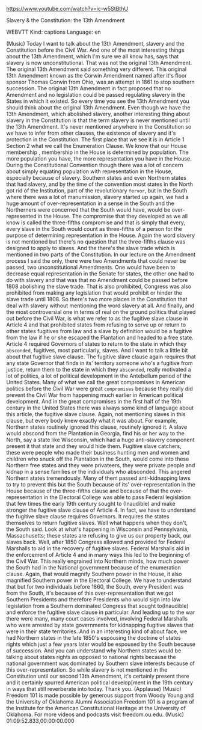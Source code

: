 https://www.youtube.com/watch?v=ic-w5StBthU

Slavery & the Constitution: the 13th Amendment 

WEBVTT Kind: captions Language: en 

(Music) Today I want to talk about the 13th Amendment, slavery and the Constitution before the Civil War. And one of the most interesting things about the 13th Amendment, which I'm sure we all know has, says that slavery is now unconstitutional. That was not the original 13th Amendment. The original 13th Amendment said something very different. This original 13th Amendment known as the Corwin Amendment named after it's floor sponsor Thomas Corwin from Ohio, was an attempt in 1861 to stop southern succession. The original 13th Amendment in fact proposed that no Amendment and no legislation could be passed regulating slavery in the States in which it existed. So every time you see the 13th Amendment you should think about the original 13th Amendment. Even though we have the 13th Amendment, which abolished slavery, another interesting thing about slavery in the Constitution is that the term slavery is never mentioned until the 13th Amendment. It's never mentioned anywhere in the Constitution so we have to infer from other clauses, the existence of slavery and it's protection in the Constitution. The first place that we see it is in Article 1 Section 2 what we call the Enumeration Clause. We know that our House membership , membership in the House is determined by population. The more population you have, the more representation you have in the House. During the Constitutional Convention though there was a lot of concern about simply equating population with representation in the House, especially because of slavery. Southern states and even Northern states that had slavery, and by the time of the convention most states in the North got rid of the Institution, part of the revolutionary `fervor`, but in the South where there was a lot of manumission, slavery started up again, we had a huge amount of over-representation in a sense in the South and the Northerners were concerned that the South would have, would be over-represented in the House. The compromise that they developed as we all know is called the three-fifths compromise and that is simply that every, every slave in the South would count as three-fifths of a person for the purpose of determining representation in the House. Again the word slavery is not mentioned but there's no question that the three-fifths clause was designed to apply to slaves. And the there's the slave trade which is mentioned in two parts of the Constitution. In our lecture on the Amendment process I said the only, there were two Amendments that could never be passed, two unconstitutional Amendments. One would have been to decrease equal representation in the Senate for states, the other one had to do with slavery and that was that no Amendment could be passed before 1808 abolishing the slave trade. That is also prohibited, Congress was also prohibited from making any legislation that would prohibit or hinder the slave trade until 1808. So there's two more places in the Constitution that deal with slavery without mentioning the word slavery at all. And finally, and the most controversial one in terms of real on the ground politics that played out before the Civil War, is what we refer to as the fugitive slave clause in Article 4 and that prohibited states from refusing to serve up or return to other states fugitives from law and a slave by definition would be a fugitive from the law if he or she escaped the Plantation and headed to a free state. Article 4 required Governors of states to return to the state in which they `absconded`, fugitives, most particularly, slaves. And I want to talk a little bit about that fugitive slave clause. The fugitive slave clause again requires that any state Governor that finds in its' territory someone who's a fugitive from justice, return them to the state in which they `absconded`, really motivated a lot of politics, a lot of political development in the Antebellum period of the United States. Many of what we call the great compromises in American politics before the Civil War were great `compromises` because they really did prevent the Civil War from happening much earlier in American political development. And in the great compromises in the first half of the 19th century in the United States there was always some kind of language about this article, the fugitive slave clause. Again, not mentioning slaves in this clause, but every body knew exactly what it was about. For example, Northern states routinely ignored this clause, routinely ignored it. A slave would abscond from the Plantation in Georgia, find his or her way to the North, say a state like Wisconsin, which had a huge anti-slavery component present it that state and they would hide them. Fugitive slave catchers, these were people who made their business hunting men and women and children who snuck off the Plantation in the South, would come into these Northern free states and they were privateers, they were private people and kidnap in a sense families or the individuals who absconded. This angered Northern states tremendously. Many of them passed anti-kidnapping laws to try to prevent this but the South because of its' over-representation in the House because of the three-fifths clause and because of that the over-representation in the Electoral College was able to pass Federal legislation that few times the early 19th century sought to (Inaudible) and make stronger the fugitive slave clause of Article 4. In fact, we have to understand the fugitive slave clause requires Governors. It requires the states themselves to return fugitive slaves. Well what happens when they don't, the South said. Look at what's happening in Wisconsin and Pennsylvania, Massachusetts; these states are refusing to give us our property back, our slaves back. Well, after 1850 Congress allowed and provided for Federal Marshalls to aid in the recovery of fugitive slaves. Federal Marshalls aid in the enforcement of Article 4 and in many ways this led to the beginning of the Civil War. This really engrained into Northern minds, how much power the South had in the National government because of the enumeration clause. Again, that would magnify Southern power in the House, it also magnified Southern power in the Electoral College. We have to understand that but for two individuals before 1860, the South, every President was from the South, it's because of this over-representation that we got Southern Presidents and therefore Presidents who would sign into law legislation from a Southern dominated Congress that sought to(Inaudible) and enforce the fugitive slave clause in particular. And leading up to the war there were many, many court cases involved, involving Federal Marshalls who were arrested by state governments for kidnapping fugitive slaves that were in their state territories. And in an interesting kind of about face, we had Northern states in the late 1850's espousing the doctrine of states rights which just a few years later would be espoused by the South because of succession. And you can understand why Northern states would be talking about states rights as opposed to national rights because the national government was dominated by Southern slave interests because of this over-representation. So while slavery is not mentioned in the Constitution until our second 13th Amendment, it's certainly present there and it certainly spurred American political develop[ment in the 19th century in ways that still reverberate into today. Thank you. (Applause) (Music) Freedom 101 is made possible by generous support from Woody Young and the University of Oklahoma Alumni Association Freedom 101 is a program of the Institute for the American Constitutional Heritage at the University of Oklahoma. For more videos and podcasts visit freedom.ou.edu. (Music) 01:09:52.833,00:00:00.000 